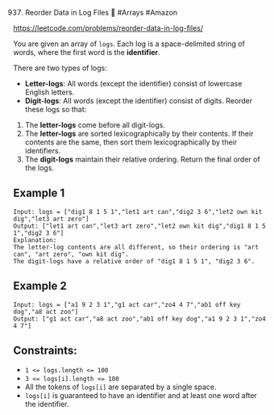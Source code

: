 937. Reorder Data in Log Files 🌴 
#Arrays #Amazon

https://leetcode.com/problems/reorder-data-in-log-files/

You are given an array of `logs`. Each log is a space-delimited string of words, where the first word is the <b>identifier</b>.

There are two types of logs:

- <b>Letter-logs</b>: All words (except the identifier) consist of lowercase English letters.
- <b>Digit-logs</b>: All words (except the identifier) consist of digits.
Reorder these logs so that:

1. The <b>letter-logs</b> come before all digit-logs.
2. The <b>letter-logs</b> are sorted lexicographically by their contents. If their contents are the same, then sort them lexicographically by their identifiers.
3. The <b>digit-logs</b> maintain their relative ordering.
Return the final order of the logs.

## Example 1
````
Input: logs = ["dig1 8 1 5 1","let1 art can","dig2 3 6","let2 own kit dig","let3 art zero"]
Output: ["let1 art can","let3 art zero","let2 own kit dig","dig1 8 1 5 1","dig2 3 6"]
Explanation:
The letter-log contents are all different, so their ordering is "art can", "art zero", "own kit dig".
The digit-logs have a relative order of "dig1 8 1 5 1", "dig2 3 6".
````
## Example 2
````
Input: logs = ["a1 9 2 3 1","g1 act car","zo4 4 7","ab1 off key dog","a8 act zoo"]
Output: ["g1 act car","a8 act zoo","ab1 off key dog","a1 9 2 3 1","zo4 4 7"]
````

## Constraints:

- `1 <= logs.length <= 100`
- `3 <= logs[i].length <= 100`
- All the tokens of `logs[i]` are separated by a single space.
- `logs[i]` is guaranteed to have an identifier and at least one word after the identifier.
